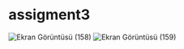 # assigment3
![Ekran Görüntüsü (158)](https://user-images.githubusercontent.com/101062257/159740648-55b5ad35-4b46-45ad-8018-359e0fddb9c3.png)
![Ekran Görüntüsü (159)](https://user-images.githubusercontent.com/101062257/159740668-dd7c1d8c-658d-46f8-b9cf-bf9bfbf563ac.png)


